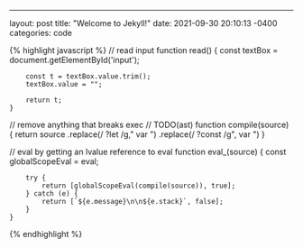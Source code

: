 ---
layout: post
title:  "Welcome to Jekyll!"
date:   2021-09-30 20:10:13 -0400
categories: code

{% highlight javascript %}
  // read input 
  function read() {
		const textBox = document.getElementById('input');

		const t = textBox.value.trim();
		textBox.value = "";

		return t;
	}
  
  // remove anything that breaks exec
  // TODO(ast)
	function compile(source) {
		return source
           .replace(/ ?let /g," var ")
           .replace(/ ?const /g", var ")
	}
  
  // eval by getting an lvalue reference to eval
	function eval_(source) {
		const globalScopeEval = eval;

		try {
			return [globalScopeEval(compile(source)), true];
		} catch (e) {
			return [`${e.message}\n\n${e.stack}`, false];
		}
	}
{% endhighlight %}
